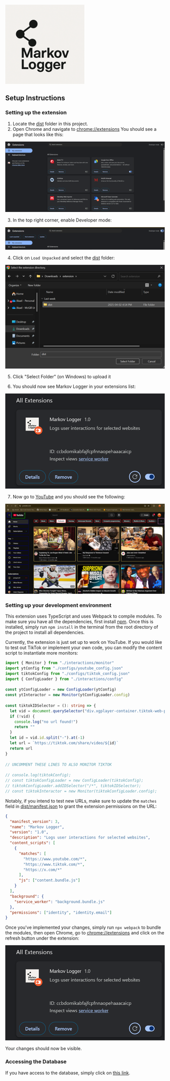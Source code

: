 <img src="./dist/markov_logger_logo.png" width=250 height=auto>

## Setup Instructions

### Setting up the extension

1. Locate the [dist](./dist/) folder in this project.
2. Open Chrome and navigate to [chrome://extensions](chrome://extensions/) You should see a page that looks like this:

![alt text](./markdown_figures/chrome_extension_full.png)

3. In the top right corner, enable Developer mode:

![alt text](./markdown_figures/enable_developer_mode.png)

4. Click on `Load Unpacked` and select the [dist](./dist/) folder:

![alt text](./markdown_figures/select_dist_folder.png)

5. Click "Select Folder" (on Windows) to upload it

6. You should now see Markov Logger in your extensions list:

![alt text](./markdown_figures/downloaded_extension.png)

7. Now go to [YouTube](https://youtube.com) and you should see the following:

![alt text](./markdown_figures/youtube_home.png)

### Setting up your development environment

This extension uses TypeScript and uses Webpack to compile modules. To make sure you have all the dependencies, first install [npm](https://nodejs.org/en/download). Once this is installed, simply run `npm install` in the terminal from the root directory of the project to install all dependencies.

Currently, the extension is just set up to work on YouTube. If you would like to test out TikTok or implement your own code, you can modify the content script to instantiate more monitors:

```ts
import { Monitor } from "./interactions/monitor"
import ytConfig from "./configs/youtube_config.json"
import tiktokConfig from "./configs/tiktok_config.json"
import { ConfigLoader } from "./interactions/config"

const ytConfigLoader = new ConfigLoader(ytConfig)
const ytInteractor = new Monitor(ytConfigLoader.config)

const tiktokIDSelector = (): string => {
  let vid = document.querySelector("div.xgplayer-container.tiktok-web-player")
  if (!vid) {
    console.log("no url found!")
    return ""
  }
  let id = vid.id.split("-").at(-1)
  let url = `https://tiktok.com/share/video/${id}`
  return url
}

// UNCOMMENT THESE LINES TO ALSO MONITOR TIKTOK

// console.log(tiktokConfig);
// const tiktokConfigLoader = new ConfigLoader(tiktokConfig);
// tiktokConfigLoader.addIDSelector("/*", tiktokIDSelector);
// const tiktokInteractor = new Monitor(tiktokConfigLoader.config);
```

Notably, if you intend to test new URLs, make sure to update the `matches` field in [dist/manifest.json](dist/manifest.json) to grant the extension permissions on the URL:

```json
{
  "manifest_version": 3,
  "name": "Markov Logger",
  "version": "1.0",
  "description": "Logs user interactions for selected websites",
  "content_scripts": [
    {
      "matches": [
        "https://www.youtube.com/*",
        "https://www.tiktok.com/*",
        "https://x.com/*"
      ],
      "js": ["content.bundle.js"]
    }
  ],
  "background": {
    "service_worker": "background.bundle.js"
  },
  "permissions": ["identity", "identity.email"]
}
```

Once you've implemented your changes, simply run `npx webpack` to bundle the modules, then open Chrome, go to [chrome://extensions](chrome://extensions) and click on the refresh button under the extension:

![alt text](markdown_figures/downloaded_extension.png)

Your changes should now be visible.

### Accessing the Database

If you have access to the database, simply click on [this link](https://console.firebase.google.com/project/interactor-8f0f1/firestore/databases/-default-/data/~2FuserData~2F9iou6iFy1v6zryPQQdxR?fb_gclid=CjwKCAiAtsa9BhAKEiwAUZAszaBjl_SaPGRbJM7XgbL0TvvDZ_o0vTzFIh5eTFTM9sl3QRhbo11sjRoCcsQQAvD_BwE).
